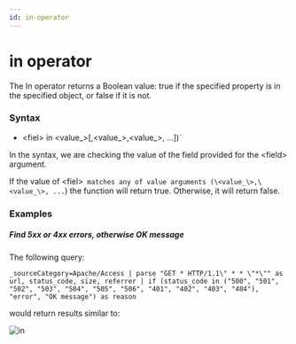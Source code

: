 ```yaml
---
id: in-operator
---
```


# in operator

The In operator returns a Boolean value: true if the specified property
is in the specified object, or false if it is not.

### Syntax

-   \<fiel\> in \<value_\>[,\<value_\>,\<value_\>, ...])`

In the syntax, we are checking the value of the field provided for the
\<field\> argument.

If the value of \<fiel\>` matches any of value arguments
(\<value_\>,\<value_\>, ...`) the function will return true. Otherwise,
it will return false.

### Examples

##### Find 5xx or 4xx errors, otherwise OK message

The following query:

`_sourceCategory=Apache/Access | parse "GET * HTTP/1.1\" * * \"*\"" as url, status_code, size, referrer | if (status_code in ("500", "501", "502", "503", "504", "505", "506", "401", "402", "403", "404"), "error", "OK message") as reason`

would return results similar to:

![in](../../static/img/Search-Query-Language/Search-Operators/in-operator/in.png)
